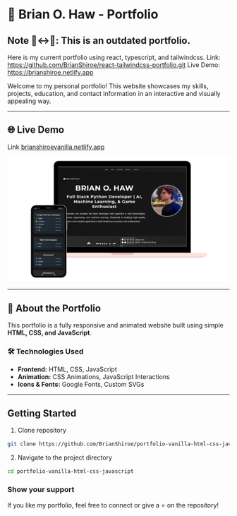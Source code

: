 # 📌 Brian O. Haw - Portfolio

## Note 🙂‍↔📒: This is an outdated portfolio. 
Here is my current portfolio using react, typescript, and tailwindcss. 
Link: https://github.com/BrianShiroe/react-tailwindcss-portfolio.git
Live Demo: https://brianshiroe.netlify.app

Welcome to my personal portfolio! This website showcases my skills, projects, education, and contact information in an interactive and visually appealing way.

---
## 🌐 Live Demo
Link [brianshiroevanilla.netlify.app](https://brianshiroevanilla.netlify.app/)

![Portfolio Demo](demo2.png)

---

## 📖 About the Portfolio
This portfolio is a fully responsive and animated website built using simple **HTML, CSS, and JavaScript**.

### 🛠️ Technologies Used
- **Frontend:** HTML, CSS, JavaScript
- **Animation:** CSS Animations, JavaScript Interactions
- **Icons & Fonts:** Google Fonts, Custom SVGs

---

## Getting Started

1. Clone repository
```bash
git clone https://github.com/BrianShiroe/portfolio-vanilla-html-css-javascript.git
```
2. Navigate to the project directory
```bash
cd portfolio-vanilla-html-css-javascript
```

### Show your support

If you like my portfolio, feel free to connect or give a ⭐ on the repository!
